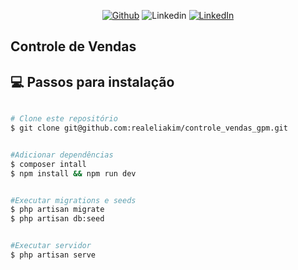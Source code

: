 <p align="center">
<a href="https://github.com/realeliakim"><img src="https://github.com/realeliakim/badge.svg" alt="Github"></a>
<img alt="Linkedin" src="https://img.shields.io/badge/-Eliakim%20Aquino-0e76a8?label=Linkedin&logo=linkedin&style=flat-square"/>
<a href="https://www.linkedin.com/in/realeliakim/"><img src="https://https://www.linkedin.com/in/realeliakim/badge.svg" alt="LinkedIn"></a>
</p>

## Controle de Vendas

## :computer: Passos para instalação

```bash

# Clone este repositório
$ git clone git@github.com:realeliakim/controle_vendas_gpm.git


#Adicionar dependências
$ composer intall
$ npm install && npm run dev


#Executar migrations e seeds
$ php artisan migrate
$ php artisan db:seed


#Executar servidor
$ php artisan serve

```
